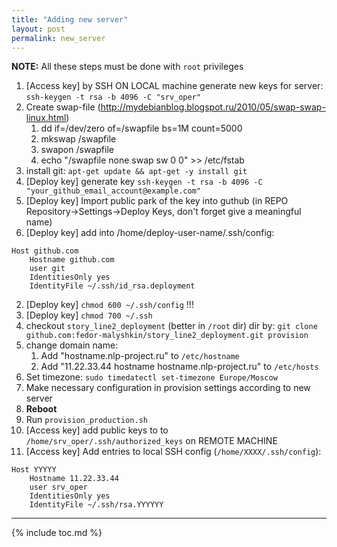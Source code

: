 ```yaml
---
title: "Adding new server"
layout: post
permalink: new_server
---
```


__NOTE:__ All these steps must be done with ```root``` privileges

1. [Access key] by SSH ON LOCAL machine generate new keys for server: `ssh-keygen -t rsa -b 4096 -C "srv_oper"`
1. Create swap-file (http://mydebianblog.blogspot.ru/2010/05/swap-swap-linux.html)
	1. dd if=/dev/zero of=/swapfile bs=1M count=5000
	1. mkswap /swapfile
	1. swapon /swapfile
	1. echo "/swapfile none swap sw 0 0" >> /etc/fstab
1. install git: `apt-get update && apt-get -y install git`
1. [Deploy key] generate key `ssh-keygen -t rsa -b 4096 -C "your_github_email_account@example.com"`
1. [Deploy key] Import public park of the key into guthub (in REPO Repository->Settings->Deploy Keys, don't forget give a meaningful name)
2. [Deploy key] add into /home/deploy-user-name/.ssh/config:
```
Host github.com
	Hostname github.com
	user git
	IdentitiesOnly yes
	IdentityFile ~/.ssh/id_rsa.deployment
```
2. [Deploy key] `chmod 600 ~/.ssh/config` !!!
1. [Deploy key] `chmod 700 ~/.ssh`
1. checkout `story_line2_deployment` (better in `/root` dir) dir by: `git clone github.com:fedor-malyshkin/story_line2_deployment.git provision`
1. change domain name:
	1. Add "hostname.nlp-project.ru" to `/etc/hostname`
	1. Add "11.22.33.44 hostname hostname.nlp-project.ru" to `/etc/hosts`
1. Set timezone: `sudo timedatectl set-timezone Europe/Moscow`
1. Make necessary configuration in provision settings according to new server
1. __Reboot__
1. Run `provision_production.sh`
1. [Access key] add public keys to to `/home/srv_oper/.ssh/authorized_keys` on REMOTE MACHINE
1. [Access key] Add entries to local SSH config (`/home/XXXX/.ssh/config`):
```
Host YYYYY
	Hostname 11.22.33.44
	user srv_oper
	IdentitiesOnly yes
	IdentityFile ~/.ssh/rsa.YYYYYY
```


---
{% include toc.md %}
